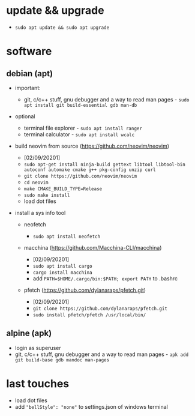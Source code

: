 # update && upgrade
- ```sudo apt update && sudo apt upgrade```

# software
## debian (apt)
- important:
  - git, c/c++ stuff, gnu debugger and a way to read man pages - ```sudo apt install git build-essential gdb man-db``` 

- optional
  - terminal file explorer - ```sudo apt install ranger```
  - terminal calculator - ```sudo apt install wcalc```

- build neovim from source (https://github.com/neovim/neovim)
	- [02/09/20201]
	- ```sudo apt-get install ninja-build gettext libtool libtool-bin autoconf automake cmake g++ pkg-config unzip curl```
	- ```git clone https://github.com/neovim/neovim```
	- ```cd neovim```
	- ```make CMAKE_BUILD_TYPE=Release```
	- ```sudo make install```
	- load dot files

- install a sys info tool
	- neofetch
		- ```sudo apt install neofetch```

	- macchina (https://github.com/Macchina-CLI/macchina)
		- [02/09/20201]
		- ```sudo apt install cargo```
		- ```cargo install macchina```
		- add ```PATH=$HOME/.cargo/bin:$PATH; export PATH``` to .bashrc
	
	- pfetch (https://github.com/dylanaraps/pfetch.git)
		- [02/09/20201]
		- ```git clone https://github.com/dylanaraps/pfetch.git```
		- ```sudo install pfetch/pfetch /usr/local/bin/```

## alpine (apk)
- login as superuser
- git, c/c++ stuff, gnu debugger and a way to read man pages - ```apk add git build-base gdb mandoc man-pages```

# last touches
- load dot files
- add `"bellStyle": "none"` to settings.json of windows terminal
